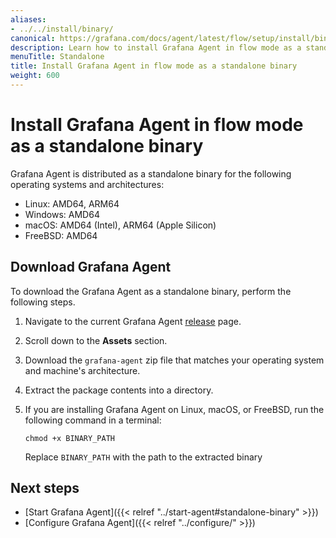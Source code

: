 ```yaml
---
aliases:
- ../../install/binary/
canonical: https://grafana.com/docs/agent/latest/flow/setup/install/binary/
description: Learn how to install Grafana Agent in flow mode as a standalone binary
menuTitle: Standalone
title: Install Grafana Agent in flow mode as a standalone binary
weight: 600
---
```


# Install Grafana Agent in flow mode as a standalone binary

Grafana Agent is distributed as a standalone binary for the following operating systems and architectures:

* Linux: AMD64, ARM64
* Windows: AMD64
* macOS: AMD64 (Intel), ARM64 (Apple Silicon)
* FreeBSD: AMD64

## Download Grafana Agent

To download the Grafana Agent as a standalone binary, perform the following steps.

1. Navigate to the current Grafana Agent [release](https://github.com/grafana/agent/releases) page.

1. Scroll down to the **Assets** section.

1. Download the `grafana-agent` zip file that matches your operating system and machine's architecture.

1. Extract the package contents into a directory.

1. If you are installing Grafana Agent on Linux, macOS, or FreeBSD, run the following command in a terminal:

   ```shell
   chmod +x BINARY_PATH
   ```

   Replace `BINARY_PATH` with the path to the extracted binary

## Next steps

* [Start Grafana Agent]({{< relref "../start-agent#standalone-binary" >}})
* [Configure Grafana Agent]({{< relref "../configure/" >}})
